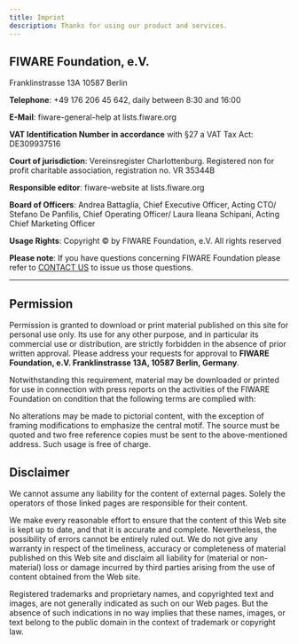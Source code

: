 ```yaml
---
title: Imprint
description: Thanks for using our product and services.
---
```


## FIWARE Foundation, e.V.

Franklinstrasse 13A 10587 Berlin

**Telephone**: +49 176 206 45 642, daily between 8:30 and 16:00

**E-Mail**: fiware-general-help at lists.fiware.org

**VAT Identification Number in accordance** with §27 a VAT Tax Act: DE309937516

**Court of jurisdiction**: Vereinsregister Charlottenburg. Registered non for profit charitable association, registration no. VR 35344B

**Responsible editor**: fiware-website at lists.fiware.org

**Board of Officers**: Andrea Battaglia, Chief Executive Officer, Acting CTO/ Stefano De Panfilis, Chief Operating Officer/ Laura Ileana Schipani, Acting Chief Marketing Officer

**Usage Rights**: Copyright © by FIWARE Foundation, e.V. All rights reserved

**Please note**: If you have questions concerning FIWARE Foundation please refer to [CONTACT US](https://www.fiware.org/contact-us/) to issue us those questions.

---

## Permission

Permission is granted to download or print material published on this site for personal use only. Its use for any other purpose, and in particular its commercial use or distribution, are strictly forbidden in the absence of prior written approval. Please address your requests for approval to **FIWARE Foundation, e.V. Franklinstrasse 13A, 10587 Berlin, Germany**.

Notwithstanding this requirement, material may be downloaded or printed for use in connection with press reports on the activities of the FIWARE Foundation on condition that the following terms are complied with:

No alterations may be made to pictorial content, with the exception of framing modifications to emphasize the central motif. The source must be quoted and two free reference copies must be sent to the above-mentioned address. Such usage is free of charge.

## Disclaimer

We cannot assume any liability for the content of external pages. Solely the operators of those linked pages are responsible for their content.

We make every reasonable effort to ensure that the content of this Web site is kept up to date, and that it is accurate and complete. Nevertheless, the possibility of errors cannot be entirely ruled out. We do not give any warranty in respect of the timeliness, accuracy or completeness of material published on this Web site and disclaim all liability for (material or non-material) loss or damage incurred by third parties arising from the use of content obtained from the Web site.

Registered trademarks and proprietary names, and copyrighted text and images, are not generally indicated as such on our Web pages. But the absence of such indications in no way implies that these names, images, or text belong to the public domain in the context of trademark or copyright law.
